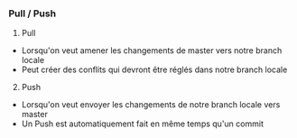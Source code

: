 ### Pull / Push

1. Pull
  * Lorsqu'on veut amener les changements de master vers notre branch locale
  * Peut créer des conflits qui devront être réglés dans notre branch locale

2. Push
  * Lorsqu'on veut envoyer les changements de notre branch locale vers master
  * Un Push est automatiquement fait en même temps qu'un commit